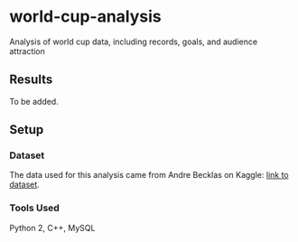 # world-cup-analysis

Analysis of world cup data, including records, goals, and audience attraction

## Results

To be added.

## Setup

### Dataset

The data used for this analysis came from Andre Becklas on Kaggle: [link to dataset](https://www.kaggle.com/abecklas/fifa-world-cup).

### Tools Used

Python 2, C++, MySQL
